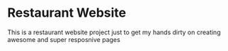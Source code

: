 # Restaurant Website

This is a restaurant website project just to get my hands dirty on creating awesome and super resposnive pages
